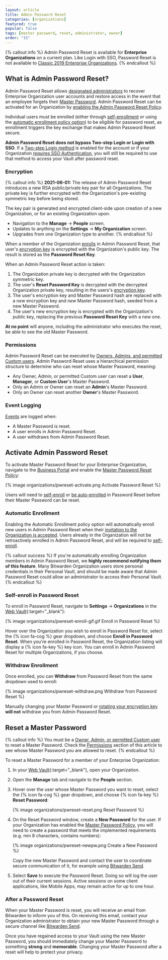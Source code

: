 ```yaml
---
layout: article
title: Admin Password Reset
categories: [organizations]
featured: true
popular: false
tags: [master password, reset, administrator, owner]
order: "15"
---
```


{% callout info %}
Admin Password Reset is available for **Enterprise Organizations** on a current plan. Like Login with SSO, Password Reset is not available to [Classic 2019 Enterprise Organizations]({{site.baseurl}}/article/2020-plan-updates/).
{% endcallout %}

## What is Admin Password Reset?

Admin Password Reset allows [designated administrators](#permissions) to recover Enterprise Organization user accounts and restore access in the event that an employee forgets their [Master Password]({{site.baseurl}}/article/master-password/). Admin Password Reset can be activated for an Organization by [enabling the Admin Password Reset Policy](#activate-admin-password-reset).

Individual users must be enrolled (either through [self-enrollment](#self-enroll-in-password-reset) or using the [automatic enrollment policy option](#automatic-enrollment)) to be eligible for password reset, as enrollment triggers the key exchange that makes Admin Password Reset secure.

**Admin Password Reset does not bypass Two-step Login or Login with SSO**. If a [Two-step Login method]({{site.baseurl}}/article/setup-two-step-login/) is enabled for the account or if your Organization [requires SSO Authentication]({{site.baseurl}}/article/policies/#single-sign-on-authentication), you will still be required to use that method to access your Vault after password reset.

### Encryption

{% callout info %}
**2021-06-01:** The release of Admin Password Reset introduces a new RSA public/private key pair for all Organizations. The private key is further encrypted with the Organization's pre-existing symmetric key before being stored.

The key pair is generated and encrypted client-side upon creation of a new Organization, or for an existing Organization upon:

- Navigation to the **Manage** &rarr; **People** screen.
- Updates to anything on the **Settings** &rarr; **My Organization** screen.
- Upgrades from one Organization type to another.
{% endcallout %}

When a member of the Organization [enrolls](#automatic-enrollment) in Admin Password Reset, that user's [encryption key]({{site.baseurl}}/article/account-encryption-key/) is encrypted with the Organization's public key. The result is stored as the **Password Reset Key**.

When an Admin Password Reset action is taken:

1. The Organization private key is decrypted with the Organization symmetric key.
2. The user's **Reset Password Key** is decrypted with the decrypted Organization private key, resulting in the users's [encryption key]({{site.baseurl}}/article/account-encryption-key/).
3. The user's encryption key and Master Password hash are replaced with a *new* encryption key and *new* Master Password hash, seeded from a new Master Password.
4. The user's new encryption key is encrypted with the Organization's public key, replacing the previous **Password Reset Key** with a new one.

**At no point** will anyone, including the administrator who executes the reset, be able to see the old Master Password.

### Permissions

Admin Password Reset can be executed by [Owners, Admins, and permitted Custom users]({{site.baseurl}}/article/user-types-access-control/). Admin Password Reset uses a hierarchical permission structure to determine who can reset whose Master Password, meaning:
- Any Owner, Admin, or permitted Custom user can reset a **User**, **Manager**, or **Custom User**'s Master Password.
- Only an Admin or Owner can reset an **Admin**'s Master Password.
- Only an Owner can reset another **Owner**'s Master Password.

### Event Logging

[Events]({{site.baseurl}}/article/event-logs/) are logged when:
- A Master Password is reset.
- A user enrolls in Admin Password Reset.
- A user withdraws from Admin Password Reset.

## Activate Admin Password Reset

To activate Master Password Reset for your Enterprise Organization, navigate to the [Business Portal]({{site.baseurl}}/article/about-business-portal/) and enable the [Master Password Reset Policy]({{site.baseurl}}/article/policies/#master-password-reset):

{% image organizations/pwreset-activate.png Activate Password Reset %}

Users will need to [self-enroll](#self-enroll-in-password-reset) or [be auto-enrolled](#automatic-enrollment) in Password Reset before their Master Password can be reset.

### Automatic Enrollment

Enabling the Automatic Enrollment policy option will automatically enroll new users in Admin Password Reset when their [invitation to the Organization is accepted]({{site.baseurl}}/article/managing-users/#accept). Users already in the Organization will not be retroactively enrolled in Admin Password Reset, and will be required to [self-enroll](#self-enroll-in-password-reset).

{% callout success %}
If you're automatically enrolling Organization members in Admin Password Reset, we **highly recommend notifying them of this feature**. Many Bitwarden Organization users store personal credentials in their Personal Vault, and should be made aware that Admin Password Reset could allow an administrator to access their Personal Vault.
{% endcallout %}

### Self-enroll in Password Reset

To enroll in Password Reset, navigate to **Settings** &rarr; **Organizations** in the [Web Vault](https://vault.bitwarden.com/){:target="\_blank"}:

{% image organizations/pwreset-enroll-gif.gif Enroll in Password Reset %}

Hover over the Organization you wish to enroll in Password Reset for, select the {% icon fa-cog %} gear dropdown, and choose **Enroll in Password Reset**. When you're enrolled in Password Reset, the Organization listing will display a {% icon fa-key %} key icon. You can enroll in Admin Password Reset for multiple Organizations, if you choose.

### Withdraw Enrollment

Once enrolled, you can **Withdraw** from Password Reset from the same dropdown used to enroll:

{% image organizations/pwreset-withdraw.png Withdraw from Password Reset %}

Manually changing your Master Password or [rotating your encryption key]({{site.baseurl}}/article/account-encryption-key/) **will not** withdraw you from Admin Password Reset.

## Reset a Master Password

{% callout info %}
You must be a [Owner, Admin, or permitted Custom user](#permissions) to reset a Master Password. Check the [Permissions](#permissions) section of this article to see whose Master Password you are allowed to reset.
{% endcallout %}

To reset a Master Password for a member of your Enterprise Organization:

1. In your [Web Vault](https://vault.bitwarden.com){:target="\_blank"}, open your Organization.
2. Open the **Manage** tab and navigate to the **People** section.
3. Hover over the user whose Master Password you want to reset, select the {% icon fa-cog %} gear dropdown, and choose {% icon fa-key %} **Reset Password**:

   {% image organizations/pwreset-reset.png Reset Password %}

4. On the Reset Password window, create a **New Password** for the user. If your Organization has enabled the [Master Password Policy]({{site.baseurl}}/article/policies/#master-password), you will need to create a password that meets the implemented requirements (e.g. min 8 characters, contains numbers):

   {% image organizations/pwreset-newpw.png Create a New Password %}

   Copy the new Master Password and contact the user to coordinate secure communication of it, for example using [Bitwarden Send]({{site.baseurl}}/article/create-send/).

5. Select **Save** to execute the Password Reset. Doing so will log the user out of their current sessions.  Active sessions on some client applications, like Mobile Apps, may remain active for up to one hour.

### After a Password Reset

When your Master Password is reset, you will receive an email from Bitwarden to inform you of this. On receiving this email, contact your Organization administrator to obtain your new Master Password through a secure channel like [Bitwarden Send]({{site.baseurl}}/article/create-send/).

Once you have regained access to your Vault using the new Master Password, you should immediately change your Master Password to something **strong** and **memorable**. Changing your Master Password after a reset will help to protect your privacy.
